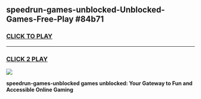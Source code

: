 
## speedrun-games-unblocked-Unblocked-Games-Free-Play #84b71
<h3>
<a href="https://us.freeplayer.one?title=speedrun-games-unblocked&ref=9M">CLICK TO PLAY</a></h3>
<hr>

<h3>
<a href="https://us.freeplayer.one?title=speedrun-games-unblocked&ref=9M">CLICK 2 PLAY</a>
  
</h3>

<a href="https://us.freeplayer.one?title=speedrun-games-unblocked&ref=9M"><img src="https://clearcache.store/games.png"></a>


**speedrun-games-unblocked games unblocked: Your Gateway to Fun and Accessible Online Gaming**
